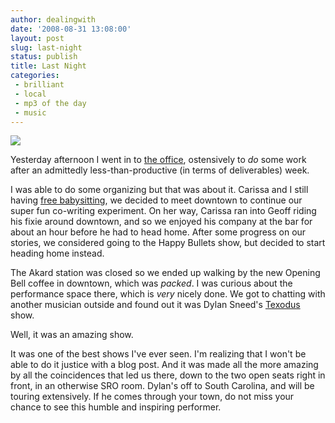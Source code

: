 ```yaml
---
author: dealingwith
date: '2008-08-31 13:08:00'
layout: post
slug: last-night
status: publish
title: Last Night
categories:
 - brilliant
 - local
 - mp3 of the day
 - music
---
```


[![]({{site.url}}/assets/2008/08/dylan.jpg)](http://www.flickr.com/photos/wadegriffith/1185207162/)

Yesterday afternoon I went in to [the office][5], ostensively to _do_ some work after an admittedly less-than-productive (in terms of deliverables) week.

I was able to do some organizing but that was about it. Carissa and I still having [free babysitting][8], we decided to meet downtown to continue our super fun co-writing experiment. On her way, Carissa ran into Geoff riding his fixie around downtown, and so we enjoyed his company at the bar for about an hour before he had to head home. After some progress on our stories, we considered going to the Happy Bullets show, but decided to start heading home instead.

The Akard station was closed so we ended up walking by the new Opening Bell coffee in downtown, which was _packed_. I was curious about the performance space there, which is _very_ nicely done. We got to chatting with another musician outside and found out it was Dylan Sneed's [Texodus][13] show.

Well, it was an amazing show.

It was one of the best shows I've ever seen. I'm realizing that I won't be able to do it justice with a blog post. And it was made all the more amazing by all the coincidences that led us there, down to the two open seats right in front, in an otherwise SRO room. Dylan's off to South Carolina, and will be touring extensively. If he comes through your town, do not miss your chance to see this humble and inspiring performer.

   [5]: http://flickr.com/photos/ninjatune/2243431695/

   [8]: http://twitter.com/carissa/statuses/898243202

   [13]: http://flickr.com/photos/frogers/2579127117/
